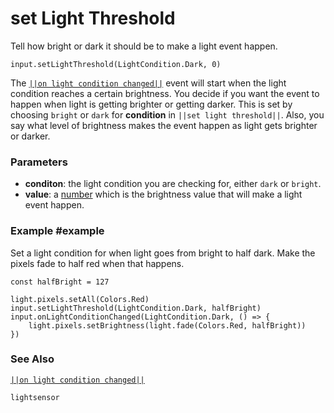# set Light Threshold

Tell how bright or dark it should be to make a light event happen.

```sig
input.setLightThreshold(LightCondition.Dark, 0)
```
The [``||on light condition changed||``](/reference/input/on-light-condition-changed) event will start
when the light condition reaches a certain brightness. You decide if you want the event to happen when
light is getting brighter or getting darker. This is set by choosing `bright` or `dark` for **condition**
in ``||set light threshold||``. Also, you say what level of brightness makes the event happen as
light gets brighter or darker.

### Parameters

* **conditon**: the light condition you are checking for, either `dark` or `bright`.
* **value**: a [number](/types/number) which is the brightness value that will make a light event happen.

### Example #example

Set a light condition for when light goes from bright to half dark. Make the pixels fade to half red when
that happens.

```blocks
const halfBright = 127

light.pixels.setAll(Colors.Red)
input.setLightThreshold(LightCondition.Dark, halfBright)
input.onLightConditionChanged(LightCondition.Dark, () => {
	light.pixels.setBrightness(light.fade(Colors.Red, halfBright))
})
```

### See Also

[``||on light condition changed||``](/reference/input/on-light-condition-changed)

```package
lightsensor
```